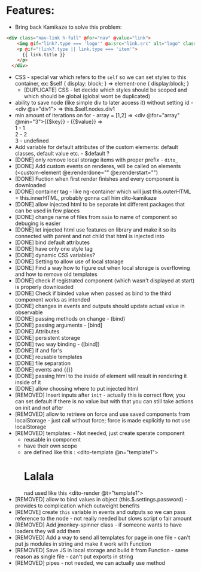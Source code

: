 # Features:
- Bring back Kamikaze to solve this problem:
```html
<div class="nav-link h-full" @for="nav" @value="link">
    <img @if="link?.type === 'logo'" @a:src="link.src" alt="logo" class="nav-logo">
    <p @if="!link?.type || link.type === 'item'">
      {{ link.title }}
    </p>
  </div>
```
- CSS - special var which refers to the `self` so we can set styles to this container, ex: $self { display: block; } => element-one { display:block; }
  - [DUPLICATE] CSS - let decide which styles should be scoped and which should be global (global wont be duplicated)
- ability to save node (like simple div to later access it) without setting id - <div @s="div1"></div> => this.$self.nodes.div1
- min amount of iterations on for - array = [1,2] => <div @for="array" @min="3">{{$key}} - {{$value}}</div> => <div>1 - 1</div><div>2 - 2</div><div>3 - undefined</div>
- Add variable for default attributes of the custom elements: default classes, default value etc. - $default ?
- [DONE] only remove local storage items with proper prefix - `dito_`
- [DONE] Add custom events on renderes, will be called on elements (<custom-element @e:renderdone="" @e:renderstart="")
- [DONE] Fuction when first render finishes and every component is downloaded
- [DONE] container tag - like ng-container which will just this.outerHTML = this.innerHTML, probably gonna call him dito-kamikaze
- [DONE] allow injected html to be separate int different packages that can be used in few places
- [DONE] change name of files from `main` to name of component so debuging is easier
- [DONE] let injected html use features on library and make it so its connected with parent and not child that html is injected into
- [DONE] bind default attributes
- [DONE] have only one style tag
- [DONE] dynamic CSS variables?
- [DONE] Setting to allow use of local storage
- [DONE] Find a way how to figure out when local storage is overflowing and how to remove old templates
- [DONE] check if registrated component (which wasn't displayed at start) is properly downloaded
- [DONE] Check if binded value when passed as bind to the third component works as intended
- [DONE] changes in events and outputs should update actual value in observable
- [DONE] passing methods on change - (bind)
- [DONE] passing arguments - [bind]
- [DONE] Attributes
- [DONE] persistent storage
- [DONE] two way binding - ([bind])
- [DONE] if and for's
- [DONE] reusable templates
- [DONE] file separation
- [DONE] events and {{}}
- [DONE] passing html to the inside of element will result in rendering it inside of it
- [DONE] allow choosing where to put injected html
- [REMOVED] Insert inputs after `init` - actually this is correct flow, you can set default if there is no value but with that you can still take actions on init and not after
- [REMOVED] allow to retrieve on force and use saved components from localStorage - just call without force; force is made explicitly to not use localStorage
- [REMOVED] templates: - Not needed, just create sperate component
  - reusable in component
  - have their own scope
  - are defined like this : <dito-template @n="template1"> <h1>Lalala</h1> </dito-template> nad used like this <dito-render @t="template1"></dito-render>
- [REMOVED] allow to bind values in object (this.$.settings.password) - provides to complication which outweight benefits
- [REMOVE] create `this` variable in events and outputs so we can pass reference to the node - not really needed but slows script o fair amount
- [REMOVED] Add jmonkey-spinner class - if someone wants to have loaders they will add them
- [REMOVED] Add a way to send all templates for page in one file - can't put js modules in string and make it work with Function
- [REMOVED] Save JS in local storage and build it from Function - same reason as single file - can't put exports in string
- [REMOVED] pipes - not needed, we can actually use method
